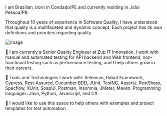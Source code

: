 I am Brazilian, born in Condado/PE and currently residing in João Pessoa/PB.

Throughout 10 years of experience in Software Quality, I have understood that quality is a multifaceted and dynamic concept. Each project has its own definitions and priorities regarding quality.

![image](https://github.com/user-attachments/assets/9f130d7d-f65d-4485-9965-c057f9a3c65d)

🔭 I am currently a Senior Quality Engineer at Zup IT Innovation. I work with manual and automated testing for API backend and Web frontend, non-functional testing such as performance testing, and I help others grow in their careers.

🌱 Tools and Technologies I work with: Selenium, Robot Framework, Cypress, Rest-Assured, Cucumber BDD, JUnit, TestNG, AssertJ, RestSharp, Specflow, XUnit, SoapUI, Postman, Insomnia, JMeter, Maven. Programming languages: Java, Python, Javascript, and C#.

👯 I would like to use this space to help others with examples and project templates for test automation.
